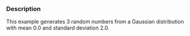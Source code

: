 ### Description
This example generates 3 random numbers from a Gaussian distribution with mean 0.0 and standard deviation 2.0.
